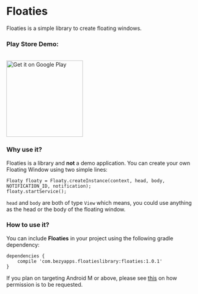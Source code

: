 # Floaties 
Floaties is a simple library to create floating windows.

### Play Store Demo:
<br/>
<a href="https://play.google.com/store/apps/details?id=com.bezy.floatiesdemo&utm_source=global_co&utm_medium=prtnr&utm_content=Mar2515&utm_campaign=PartBadge&pcampaignid=MKT-Other-global-all-co-prtnr-py-PartBadge-Mar2515-1"><img alt="Get it on Google Play" width="200px" src="https://play.google.com/intl/en_us/badges/images/generic/en-play-badge.png" /></a> 

### Why use it?
Floaties is a library and **not** a demo application. You can create your own Floating Window using two simple lines:

```
Floaty floaty = Floaty.createInstance(context, head, body, NOTIFICATION_ID, notification);
floaty.startService();
```
`head` and `body` are both of type `View` which means, you could use anything as the head or the body of the floating window.

### How to use it?
You can include **Floaties** in your project using the following gradle dependency:

```
dependencies {
    compile 'com.bezyapps.floatieslibrary:floaties:1.0.1'
}
```

If you plan on targeting Android M or above, please see [this](https://github.com/ericbhatti/floaties/blob/master/FloatiesDemo/app/src/main/java/com/bezyapps/floatiesdemo/MainActivity.java) on how permission is to be requested.





